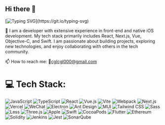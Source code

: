 ## Hi there 👋

<!--
**GLChan/GLChan** is a ✨ _special_ ✨ repository because its `README.md` (this file) appears on your GitHub profile.

Here are some ideas to get you started:

- 🔭 I’m currently working on ...
- 🌱 I’m currently learning ...
- 👯 I’m looking to collaborate on ...
- 🤔 I’m looking for help with ...
- 💬 Ask me about ...
- 📫 How to reach me: ...
- 😄 Pronouns: ...
- ⚡ Fun fact: ...
-->

[![Typing SVG](https://readme-typing-svg.demolab.com?font=Fira+Code&pause=1000&color=02569B&multiline=true&random=true&width=435&lines=Hello+World.I'm+Gary+Chan.)](https://git.io/typing-svg)

🔭 I am a developer with extensive experience in front-end and native iOS development. My tech stack primarily includes React, Next.js, Vue, Objective-C, and Swift. I am passionate about building projects, exploring new technologies, and enjoy collaborating with others in the tech community.

📫 How to reach me: 📧[cglcgl000@gmail.com](mailto:cglcgl000@gmail.com)

# 💻 Tech Stack:

![JavaScript](https://img.shields.io/badge/javascript-F7DF1E?style=for-the-badge&logo=javascript&logoColor=white)
![TypeScript](https://img.shields.io/badge/typescript-3178C6?style=for-the-badge&logo=typescript&logoColor=white)
![React](https://img.shields.io/badge/react-61DAFB?style=for-the-badge&logo=react&logoColor=white)
![Vue.js](https://img.shields.io/badge/vue-4FC08D?style=for-the-badge&logo=vuedotjs&logoColor=white)
![Vite](https://img.shields.io/badge/vite-646CFF?style=for-the-badge&logo=vite&logoColor=white)
![Webpack](https://img.shields.io/badge/webpack-8DD6F9?style=for-the-badge&logo=webpack&logoColor=white)
![Next.js](https://img.shields.io/badge/next.js-000000?style=for-the-badge&logo=nextdotjs&logoColor=white)
![Vercel](https://img.shields.io/badge/vercel-000000?style=for-the-badge&logo=vercel&logoColor=white)
![WeChat](https://img.shields.io/badge/微信小程序-07C160?style=for-the-badge&logo=wechat&logoColor=white)
![Electron](https://img.shields.io/badge/electron-47848F?style=for-the-badge&logo=electron&logoColor=white)
![Ant Design](https://img.shields.io/badge/antdesign-0170FE?style=for-the-badge&logo=antdesign&logoColor=white)
![MUI](https://img.shields.io/badge/mui-007FFF?style=for-the-badge&logo=mui&logoColor=white)
![Tailwind CSS](https://img.shields.io/badge/tailwindcss-06B6D4?style=for-the-badge&logo=tailwindcss&logoColor=white)
![Sass](https://img.shields.io/badge/sass-CC6699?style=for-the-badge&logo=sass&logoColor=white)
![Less](https://img.shields.io/badge/less-1D365D?style=for-the-badge&logo=less&logoColor=white)
![Three.js](https://img.shields.io/badge/three.js-000000?style=for-the-badge&logo=threedotjs&logoColor=white)
![Apple](https://img.shields.io/badge/objective--c-000000?style=for-the-badge&logo=apple&logoColor=white)
![Swift](https://img.shields.io/badge/swift-F05138?style=for-the-badge&logo=swift&logoColor=white)
![CocoaPods](https://img.shields.io/badge/cocoapods-EE3322?style=for-the-badge&logo=cocoapods&logoColor=white)
![Flutter](https://img.shields.io/badge/flutter-02569B?style=for-the-badge&logo=flutter&logoColor=white)
![Ethereum](https://img.shields.io/badge/ethereum-3C3C3D?style=for-the-badge&logo=ethereum&logoColor=white)
![Solidity](https://img.shields.io/badge/solidity-2B247C?style=for-the-badge&logo=solidity&logoColor=white)
![Jenkins](https://img.shields.io/badge/jenkins-D24939?style=for-the-badge&logo=jenkins&logoColor=white)
![Jest](https://img.shields.io/badge/jest-C21325?style=for-the-badge&logo=jest&logoColor=white)
![SonarQube](https://img.shields.io/badge/sonarqube-4E9BCD?style=for-the-badge&logo=sonarqube&logoColor=white)


<!-- ![AWS Lambda](https://img.shields.io/badge/awslambda-FF9900?style=for-the-badge&logo=awslambda&logoColor=white)
![Serverless](https://img.shields.io/badge/serverless-FD5750?style=for-the-badge&logo=serverless&logoColor=white)
![V8](https://img.shields.io/badge/v8-4B8BF5?style=for-the-badge&logo=v8&logoColor=white) -->

